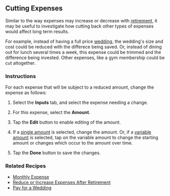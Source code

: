 ## Cutting Expenses

Similar to the way expenses may increase or decrease with [retirement][1],
it may be useful to investigate how cutting back other types of 
expenses would affect long term results.

For example, instead of having a full price [wedding][2],
the wedding's size and cost could be reduced with the 
differece being saved. Or, instead of dining out for lunch 
several times a week, this expense could be trimmed and 
the difference being invested. Other expenses,
like a gym membership could be cut altogether.

### Instructions

For each expense that will be subject to a reduced amount, change
the expense as follows:

1. Select the __Inputs__ tab, and select the expense needing a change.

2. For this expense, select the __Amount__.

3. Tap the __Edit__ button to enable editing of the amount.

3. If a [single amount](fixedAmount.html) is selected, change the
   amount. Or, if a [variable amount](variableAmount.html) is selected, tap on 
   the variable amount to change the starting amount or changes which
   occur to the amount over time.
   
4. Tap the __Done__ button to save the changes.
   

### Related Recipes

* [Monthly Expense](recipeMonthlyExpense.html)
* [Reduce or Increase Expenses After Retirement](recipeChangeRetirementExpense.html)
* [Pay for a Wedding](recipeWedding.html)

[1]:recipeChangeRetirementExpense.html
[2]:recipeWedding.html